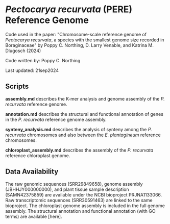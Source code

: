 # <i> Pectocarya recurvata </i> (PERE) Reference Genome

Code used in the paper:
"Chromosome-scale reference genome of <i>Pectocarya recurvata</i>, a species with the smallest genome size recorded in Boraginaceae" by Poppy C. Northing, D. Larry Venable, and Katrina M. Dlugosch (2024)

Code written by: Poppy C. Northing

Last updated: 21sep2024

## Scripts
<b>assembly.md</b> describes the K-mer analysis and genome assembly of the <i>P. recurvata</i> reference genome.

<b>annotation.md</b> describes the structural and functional annotation of genes in the <i>P. recurvata</i> reference genome assembly. 

<b>synteny_analysis.md</b> describes the analysis of synteny among the <i>P. recurvata</i> chromosomes and also between the <i>E. plantagineum</i> reference chromosomes.

<b>chloroplast_assembly.md</b> describes the assembly of the <i>P. recurvata</i> reference chloroplast genome. 

## Data Availability
The raw genomic sequences (SRR29849658), genome assembly (JBHHJY000000000), and plant tissue sample description (SAMN42375859) are available under the NCBI bioproject PRJNA1133066. Raw transcriptomic sequences (SRR30591463) are linked to the same bioproject. The chloroplast genome assembly is included in the full genome assembly. The structural annotation and functional annotation (with GO terms) are available [here].
